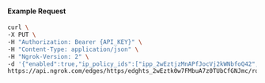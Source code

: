 <!-- Code generated for API Clients. DO NOT EDIT. -->

#### Example Request

```bash
curl \
-X PUT \
-H "Authorization: Bearer {API_KEY}" \
-H "Content-Type: application/json" \
-H "Ngrok-Version: 2" \
-d '{"enabled":true,"ip_policy_ids":["ipp_2wEztjzMnAPfJocVj2kWNbfoQ42","ipp_2wEztlOA3w1yJB3Cs6baacy6mv8"]}' \
https://api.ngrok.com/edges/https/edghts_2wEztk0w7FMbuA7z0TUbCfGNJmc/routes/edghtsrt_2wEztngyVXiNADvz3RYVjSidcfi/ip_restriction
```
